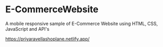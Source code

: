 # E-CommerceWebsite
 A mobile responsive sample of E-Commerce Website using HTML, CSS, JavaScript and API's
 
 https://priyaravellashoplane.netlify.app/

